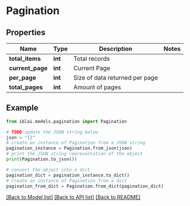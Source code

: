 # Pagination


## Properties

Name | Type | Description | Notes
------------ | ------------- | ------------- | -------------
**total_items** | **int** | Total records | 
**current_page** | **int** | Current Page | 
**per_page** | **int** | Size of data returned per page | 
**total_pages** | **int** | Amount of pages | 

## Example

```python
from iblai.models.pagination import Pagination

# TODO update the JSON string below
json = "{}"
# create an instance of Pagination from a JSON string
pagination_instance = Pagination.from_json(json)
# print the JSON string representation of the object
print(Pagination.to_json())

# convert the object into a dict
pagination_dict = pagination_instance.to_dict()
# create an instance of Pagination from a dict
pagination_from_dict = Pagination.from_dict(pagination_dict)
```
[[Back to Model list]](../README.md#documentation-for-models) [[Back to API list]](../README.md#documentation-for-api-endpoints) [[Back to README]](../README.md)


